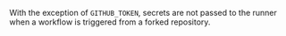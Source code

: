 With the exception of `GITHUB_TOKEN`, secrets are not passed to the runner when a workflow is triggered from a forked repository.

